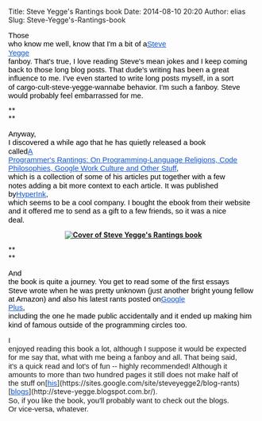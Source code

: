 Title: Steve Yegge's Rantings book
Date: 2014-08-10 20:20
Author: elias
Slug: Steve-Yegge's-Rantings-book

<div dir="ltr"
style="line-height: 1.15; margin-bottom: 0pt; margin-top: 0pt;">

<div dir="ltr"
style="line-height: 1.15; margin-bottom: 0pt; margin-top: 0pt;">

<span
style="background-color: transparent; color: black; font-family: Arial; font-size: 15px; font-style: normal; font-variant: normal; font-weight: normal; text-decoration: none; vertical-align: baseline; white-space: pre-wrap;">Those
who know me well, know that I'm a bit of a</span>[<span
style="background-color: transparent; color: #1155cc; font-family: Arial; font-size: 15px; font-style: normal; font-variant: normal; font-weight: normal; text-decoration: underline; vertical-align: baseline; white-space: pre-wrap;">Steve
Yegge</span>](http://steve-yegge.blogspot.com/)<span
style="background-color: transparent; color: black; font-family: Arial; font-size: 15px; font-style: normal; font-variant: normal; font-weight: normal; text-decoration: none; vertical-align: baseline; white-space: pre-wrap;">
fanboy. That's true, I love reading Steve's mean jokes and I keep coming
back to those long blog posts. That dude's writing has been a great
influence to me. I've even started to write long posts myself, in a sort
of cargo-cult-steve-yegge-wannabe behavior. I'm such a fanboy. Steve
would probably feel embarrassed for me.</span>

</div>

**  
**

<div dir="ltr"
style="line-height: 1.15; margin-bottom: 0pt; margin-top: 0pt;">

<span
style="background-color: transparent; color: black; font-family: Arial; font-size: 15px; font-style: normal; font-variant: normal; font-weight: normal; text-decoration: none; vertical-align: baseline; white-space: pre-wrap;">Anyway,
I discovered a while ago that he has quietly released a book
called</span>[<span
style="background-color: transparent; color: #1155cc; font-family: Arial; font-size: 15px; font-style: normal; font-variant: normal; font-weight: normal; text-decoration: underline; vertical-align: baseline; white-space: pre-wrap;">A
Programmer's Rantings: On Programming-Language Religions, Code
Philosophies, Google Work Culture and Other
Stuff</span>](http://www.hyperink.com/A-Programmers-Rantings-On-Programminglanguage-Religions-Code-Philosophies-Google-Work-Culture-And-Other-Stuff-b40632A90DD)<span
style="background-color: transparent; color: black; font-family: Arial; font-size: 15px; font-style: normal; font-variant: normal; font-weight: normal; text-decoration: none; vertical-align: baseline; white-space: pre-wrap;">,
which is a collection of some of his articles put together with a few
notes adding a bit more context to each article. It was published
by</span>[<span
style="background-color: transparent; color: #1155cc; font-family: Arial; font-size: 15px; font-style: normal; font-variant: normal; font-weight: normal; text-decoration: underline; vertical-align: baseline; white-space: pre-wrap;">HyperInk</span>](http://hyperink.com/)<span
style="background-color: transparent; color: black; font-family: Arial; font-size: 15px; font-style: normal; font-variant: normal; font-weight: normal; text-decoration: none; vertical-align: baseline; white-space: pre-wrap;">,
which seems to be a cool company. I bought the ebook from their website
and it offered me to send as a gift to a few friends, so it was a nice
deal.</span>

</div>

**[](http://www.hyperink.com/A-Programmers-Rantings-On-Programminglanguage-Religions-Code-Philosophies-Google-Work-Culture-And-Other-Stuff-b40632A90DD)**

<div class="separator" style="clear: both; text-align: center;">

**[![Cover of Steve Yegge's Rantings
book](http://3.bp.blogspot.com/-fsINtrFzTHs/U-f8-2QOj9I/AAAAAAAAAy4/7sWr2RZ8P8I/s1600/40632A90DD_thumb.jpg "A Programmer's Rantings: On Programming-Language Religions, Code Philosophies, Google Work Culture and Other Stuff")](http://www.hyperink.com/A-Programmers-Rantings-On-Programminglanguage-Religions-Code-Philosophies-Google-Work-Culture-And-Other-Stuff-b40632A90DD)<span
id="goog_1874694774"></span><span
id="goog_1874694775"></span>[](https://www.blogger.com/)**

</div>

**  
**

<div dir="ltr"
style="line-height: 1.15; margin-bottom: 0pt; margin-top: 0pt;">

<span
style="background-color: transparent; color: black; font-family: Arial; font-size: 15px; font-style: normal; font-variant: normal; font-weight: normal; text-decoration: none; vertical-align: baseline; white-space: pre-wrap;">And
the book is quite a journey. You get to read some of the first essays
Steve wrote when he was pretty unknown (just another bright young fellow
at Amazon) and also his latest rants posted on</span>[<span
style="background-color: transparent; color: #1155cc; font-family: Arial; font-size: 15px; font-style: normal; font-variant: normal; font-weight: normal; text-decoration: underline; vertical-align: baseline; white-space: pre-wrap;">Google
Plus</span>](https://plus.google.com/110981030061712822816/posts)<span
style="background-color: transparent; color: black; font-family: Arial; font-size: 15px; font-style: normal; font-variant: normal; font-weight: normal; text-decoration: none; vertical-align: baseline; white-space: pre-wrap;">,
including the one he made public accidentally and it ended up making him
kind of famous outside of the programming circles too.</span>

</div>

<p>
<span
style="font-family: Arial; font-size: 15px; vertical-align: baseline; white-space: pre-wrap;">I
enjoyed reading this book a lot, although I suppose it would be expected
for me say that, what with me being a fanboy and all. That being said,
it's a quick read and lot's of fun -- highly recommended! Although it
amounts to more than two hundred pages it still does not make half of
the stuff on</span>[<span
style="color: #1155cc; font-family: Arial; font-size: 15px; text-decoration: underline; vertical-align: baseline; white-space: pre-wrap;">his</span>](https://sites.google.com/site/steveyegge2/blog-rants)<span
style="font-family: Arial; font-size: 15px; vertical-align: baseline; white-space: pre-wrap;"></span>[<span
style="color: #1155cc; font-family: Arial; font-size: 15px; text-decoration: underline; vertical-align: baseline; white-space: pre-wrap;">blogs</span>](http://steve-yegge.blogspot.com.br/)<span
style="font-family: Arial; font-size: 15px; vertical-align: baseline; white-space: pre-wrap;">.
So, if you like the book, you'll probably want to check out the blogs.
Or vice-versa, whatever.</span>

</div>
